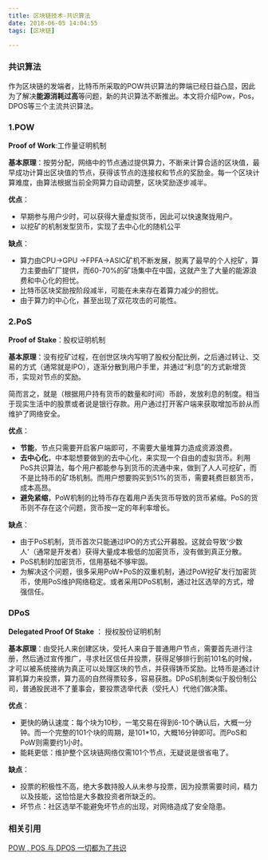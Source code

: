 ```yaml
---
title: 区块链技术-共识算法
date: 2018-06-05 14:04:55
tags: [区块链]

---
```


### 共识算法

作为区块链的发端者，比特币所采取的POW共识算法的弊端已经日益凸显，因此为了解决**能源消耗过高**等问题，新的共识算法不断推出。本文将介绍Pow，Pos，DPOS等三个主流共识算法。

<!--more-->

### 1.POW

**Proof of Work**:工作量证明机制

**基本原理**：按劳分配，网络中的节点通过提供算力，不断来计算合适的区块值，最早成功计算出区块值的节点，获得该节点的连接权和节点的奖励金。每一个区块计算难度，由算法根据当前全网算力自动调整，区块奖励逐步减半。

**优点**：

* 早期参与用户少时，可以获得大量虚拟货币，因此可以快速聚拢用户。
* 以挖矿的机制发型货币，实现了去中心化的随机公平

**缺点**：

* 算力由CPU->GPU ->FPFA->ASIC矿机不断发展，脱离了最早的个人挖矿，算力主要由矿厂提供，而60-70%的矿场集中在中国，这就产生了大量的能源浪费和中心化的担忧。
* 比特币区块奖励按阶段减半，可能在未来存在着算力减少的担忧。
* 由于算力的中心化，甚至出现了双花攻击的可能性。

### 2.PoS

**Proof of Stake**：股权证明机制

**基本原理**：没有挖矿过程，在创世区块内写明了股权分配比例，之后通过转让、交易的方式（通常就是IPO），逐渐分散到用户手里，并通过“利息”的方式新增货币，实现对节点的奖励。

简而言之，就是（根据用户持有货币的数量和时间）币龄，发放利息的制度。相当于现实生活中的股票或者说是银行存款。用户通过打开客户端来获取增加币龄从而维护了网络安全。

**优点**：

* **节能**，节点只需要开启客户端即可，不需要大量堆算力造成资源浪费。
* **去中心化**，中本聪想要做到的去中心化，来实现一个自由的虚拟货币。利用PoS共识算法，每个用户都能参与到货币的流通中来，做到了人人可挖矿，而不是比特币的矿场机制。而用户想要购买到51%的货币，需要耗费巨额货币，成本高昂。
* **避免紧缩**，PoW机制的比特币存在着用户丢失货币导致的货币紧缩。PoS的货币则不存在这个问题，货币按一定的年利率增长。

**缺点**：

* 由于PoS机制，货币首次只能通过IPO的方式公开募股。这就会导致'少数人'（通常是开发者）获得大量成本极低的加密货币，没有做到真正分散。
* PoS机制的加密货币，信用基础不够牢固。
* 为解决这个问题，很多采用PoW+PoS的双重机制，通过PoW挖矿发行加密货币，使用PoS维护网络稳定。或者采用DPoS机制，通过社区选举的方式，增强信任。

### DPoS

**Delegated Proof Of Stake** ： 授权股份证明机制

**基本原理**：由受托人来创建区块，受托人来自于普通用户节点，需要首先进行注册，然后通过宣传推广，寻求社区信任并投票，获得足够排行到前101名的时候，才可以被系统接纳为真正可以处理区块的节点，并获得铸币奖励。比特币是通过计算机算力来投票，算力高的自然得票较多，容易获胜。DPoS机制类似于股份制公司，普通股民进不了董事会，要投票选举代表（受托人）代他们做决策。

**优点**：

* 更快的确认速度：每个块为10秒，一笔交易在得到6-10个确认后，大概一分钟。而一个完整的101个块的周期，是101*10，大概16分钟即可。而PoS和PoW则需要约1小时。
* 能耗更低：维护整个区块链网络仅需101个节点，无疑说是很省电了。

**缺点**：

* 投票的积极性不高，绝大多数持股人从未参与投票，因为投票需要时间，精力以及技能，这恰恰是大多数投资者所缺乏的。
* 坏节点：社区选举不能避免坏节点的出现，对网络造成了安全隐患。

### 相关引用

[POW , POS 与 DPOS 一切都为了共识](https://www.jianshu.com/p/f99e8fe57c9a)